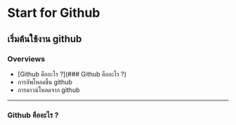 ﻿# Start for Github
## เริ่มต้นใช้งาน github
### Overviews
+ [Github คืออะไร ?](### Github คืออะไร ?)
+ การอัพโหลดขึ้น github
+ การดาวน์โหลดจาก github
---
### Github คืออะไร ?
